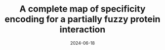 ---
title: "A complete map of specificity encoding for a partially fuzzy protein interaction"
date: "2024-06-18"
authors: "Zarin T, Lehner B"
reviewers: "Krupkin B, Le M, Coyote-Maestas W, Fraser JS"
image: "/static/img/reviews/2024_zarin.jpg"

peer-review:
 - biorxiv_version: "2024.04.25.591103v1"
 - prereview: "12053815"
---